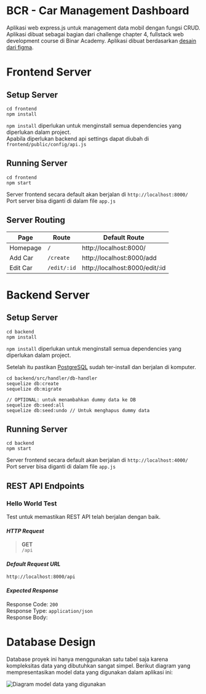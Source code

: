# BCR - Car Management Dashboard

Aplikasi web express.js untuk management data mobil dengan fungsi CRUD. Aplikasi dibuat sebagai bagian dari challenge chapter 4, fullstack web development course di Binar Academy. Aplikasi dibuat berdasarkan [desain dari figma](https://www.figma.com/file/H6xTtBW9Kzlf09nYnitvbH/BCR---Car-Management-Dashboard?type=design&node-id=18344-7128&mode=design).

# Frontend Server
## Setup Server

    cd frontend
    npm install
    
`npm install` diperlukan untuk menginstall semua dependencies yang diperlukan dalam project.  
Apabila diperlukan backend api settings dapat diubah di `frontend/public/config/api.js`

## Running Server

    cd frontend
    npm start

Server frontend secara default akan berjalan di `http://localhost:8000/`  
Port server bisa diganti di dalam file `app.js`  

## Server Routing
| Page | Route | Default Route |
|--|--|--|
| Homepage | `/` | http://localhost:8000/ |
| Add Car | `/create` | http://localhost:8000/add |
| Edit Car | `/edit/:id` | http://localhost:8000/edit/:id |
 
 

# Backend Server
## Setup Server

    cd backend
    npm install
    
`npm install` diperlukan untuk menginstall semua dependencies yang diperlukan dalam project.
    
Setelah itu pastikan [PostgreSQL](https://www.postgresql.org/download/) sudah ter-install dan berjalan di komputer. 

    cd backend/src/handler/db-handler
    sequelize db:create
    sequelize db:migrate
    
    // OPTIONAL: untuk menambahkan dummy data ke DB
    sequelize db:seed:all
    sequelize db:seed:undo // Untuk menghapus dummy data
## Running Server

    cd backend
    npm start

Server frontend secara default akan berjalan di `http://localhost:4000/`  
Port server bisa diganti di dalam file `app.js`   

## REST API Endpoints
### Hello World Test

Test untuk memastikan REST API telah berjalan dengan baik.

#### *HTTP Request*
> **GET**   
> `/api`

#### *Default Request URL*

    http://localhost:8000/api

#### *Expected Response*
Response Code: `200`  
Response Type: `application/json`  
Response Body:  

# Database Design

Database proyek ini hanya menggunakan satu tabel saja karena kompleksitas data yang dibutuhkan sangat simpel. Berikut diagram yang mempresentasikan model data yang digunakan dalam aplikasi ini:
  
![Diagram model data yang digunakan](./readme-files/db-diagram.png) 
